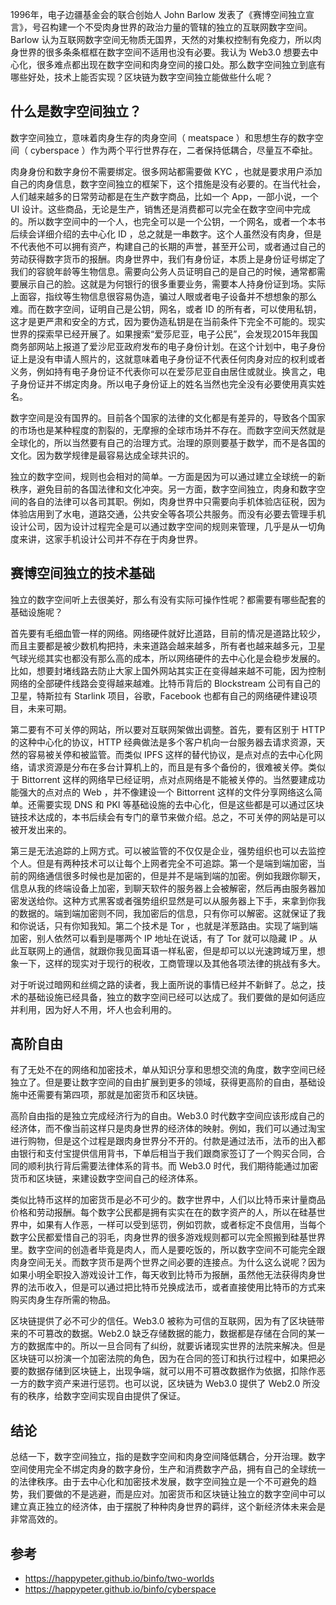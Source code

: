 1996年，电子边疆基金会的联合创始人 John Barlow 发表了《赛博空间独立宣言》，号召构建一个不受肉身世界的政治力量的管辖的独立的互联网数字空间。Barlow 认为互联网数字空间无物质无国界，天然的对集权控制有免疫力，所以肉身世界的很多条条框框在数字空间不适用也没有必要。我认为 Web3.0 想要去中心化，很多难点都出现在数字空间和肉身空间的接口处。那么数字空间独立到底有哪些好处，技术上能否实现？区块链为数字空间独立能做些什么呢？

## 什么是数字空间独立？

数字空间独立，意味着肉身生存的肉身空间（ meatspace ）和思想生存的数字空间（ cyberspace ）作为两个平行世界存在，二者保持低耦合，尽量互不牵扯。

肉身身份和数字身份不需要绑定。很多网站都需要做 KYC ，也就是要求用户添加自己的肉身信息，数字空间独立的框架下，这个措施是没有必要的。在当代社会，人们越来越多的日常劳动都是在生产数字商品，比如一个 App，一部小说，一个 UI 设计。这些商品，无论是生产，销售还是消费都可以完全在数字空间中完成的。所以数字空间中的一个人，也完全可以是一个公钥，一个网名，或者一个本书后续会详细介绍的去中心化 ID ，总之就是一串数字。这个人虽然没有肉身，但是不代表他不可以拥有资产，构建自己的长期的声誉，甚至开公司，或者通过自己的劳动获得数字货币的报酬。肉身世界中，我们有身份证，本质上是身份证号绑定了我们的容貌年龄等生物信息。需要向公务人员证明自己的是自己的时候，通常都需要展示自己的脸。这就是为何银行的很多重要业务，需要本人持身份证到场。实际上面容，指纹等生物信息很容易伪造，骗过人眼或者电子设备并不想想象的那么难。而在数字空间，证明自己是公钥，网名，或者 ID 的所有者，可以使用私钥，这才是更严肃和安全的方式，因为要伪造私钥是在当前条件下完全不可能的。现实世界的探索早已经开展了。如果搜索“爱莎尼亚，电子公民”，会发现2015年我国商务部网站上报道了爱沙尼亚政府发布的电子身份计划。在这个计划中，电子身份证上是没有申请人照片的，这就意味着电子身份证不代表任何肉身对应的权利或者义务，例如持有电子身份证不代表你可以在爱莎尼亚自由居住或就业。换言之，电子身份证并不绑定肉身。所以电子身份证上的姓名当然也完全没有必要使用真实姓名。

数字空间是没有国界的。目前各个国家的法律的文化都是有差异的，导致各个国家的市场也是某种程度的割裂的，无摩擦的全球市场并不存在。而数字空间天然就是全球化的，所以当然要有自己的治理方式。治理的原则要基于数学，而不是各国的文化。因为数学规律是最容易达成全球共识的。

独立的数字空间，规则也会相对的简单。一方面是因为可以通过建立全球统一的新秩序，避免目前的各国法律和文化冲突。另一方面，数字空间独立，肉身和数字空间的各自的法律可以各司其职。例如，肉身世界中只需要向手机体验店征税，因为体验店用到了水电，道路交通，公共安全等各项公共服务。而没有必要去管理手机设计公司，因为设计过程完全是可以通过数字空间的规则来管理，几乎是从一切角度来讲，这家手机设计公司并不存在于肉身世界。

## 赛博空间独立的技术基础

独立的数字空间听上去很美好，那么有没有实际可操作性呢？都需要有哪些配套的基础设施呢？

首先要有毛细血管一样的网络。网络硬件就好比道路，目前的情况是道路比较少，而且主要都是被少数机构把持，未来道路会越来越多，所有者也越来越多元，卫星气球光缆其实也都没有那么高的成本，所以网络硬件的去中心化是会稳步发展的。比如，想要封堵线路去防止大家上国外网站其实正在变得越来越不可能，因为控制网络的全部硬件线路会变得越来越难。比特币背后的 Blockstream 公司有自己的卫星，特斯拉有 Starlink 项目，谷歌，Facebook 也都有自己的网络硬件建设项目，未来可期。

第二要有不可关停的网站，所以要对互联网架做出调整。首先，要有区别于 HTTP 的这种中心化的协议，HTTP 经典做法是多个客户机向一台服务器去请求资源，天然的容易被关停和被监管。而类似 IPFS 这样的替代协议，是点对点的去中心化网络，请求资源是分布在多台计算机上的，而且是有多个备份的，很难被关停。类似于 Bittorrent 这样的网络早已经证明，点对点网络是不能被关停的。当然要建成功能强大的点对点的 Web ，并不像建设一个 Bittorrent 这样的文件分享网络这么简单。还需要实现 DNS 和 PKI 等基础设施的去中心化，但是这些都是可以通过区块链技术达成的，本书后续会有专门的章节来做介绍。总之，不可关停的网站是可以被开发出来的。

第三是无法追踪的上网方式。可以被监管的不仅仅是企业，强势组织也可以去监控个人。但是有两种技术可以让每个上网者完全不可追踪。第一个是端到端加密，当前的网络通信很多时候也是加密的，但是并不是端到端的加密。例如我跟你聊天，信息从我的终端设备上加密，到聊天软件的服务器上会被解密，然后再由服务器加密发送给你。这种方式黑客或者强势组织显然是可以从服务器上下手，来拿到你我的数据的。端到端加密则不同，我加密后的信息，只有你可以解密。这就保证了我和你说话，只有你知我知。第二个技术是 Tor ，也就是洋葱路由。实现了端到端加密，别人依然可以看到是哪两个 IP 地址在说话，有了 Tor 就可以隐藏 IP 。从此互联网上的通信，就跟你我见面耳语一样私密，但是却可以以光速跨域万里，想象一下，这样的现实对于现行的税收，工商管理以及其他各项法律的挑战有多大。

对于听说过暗网和丝绸之路的读者，我上面所说的事情已经并不新鲜了。总之，技术的基础设施已经具备，独立的数字空间已经可以达成了。我们要做的是如何适应并利用，因为好人不用，坏人也会利用的。

## 高阶自由

有了无处不在的网络和加密技术，单从知识分享和思想交流的角度，数字空间已经独立了。但是要让数字空间的自由扩展到更多的领域，获得更高阶的自由，基础设施中还需要有第四项，那就是加密货币和区块链。

高阶自由指的是独立完成经济行为的自由。Web3.0 时代数字空间应该形成自己的经济体，而不像当前这样只是肉身世界的经济体的映射。例如，我们可以通过淘宝进行购物，但是这个过程是跟肉身世界分不开的。付款是通过法币，法币的出入都由银行和支付宝提供信用背书，下单后相当于我们跟商家签订了一个购买合同，合同的顺利执行背后需要法律体系的背书。而 Web3.0 时代，我们期待能通过加密货币和区块链，来建设数字空间自己的经济体系。

类似比特币这样的加密货币是必不可少的。数字世界中，人们以比特币来计量商品价格和劳动报酬。每个数字公民都是拥有实实在在的数字资产的人，所以在硅基世界中，如果有人作恶，一样可以受到惩罚，例如罚款，或者标定不良信用，当每个数字公民都爱惜自己的羽毛，肉身世界的很多游戏规则都可以完全照搬到硅基世界里。数字空间的创造者毕竟是肉人，而人是要吃饭的，所以数字空间不可能完全跟肉身空间无关。而数字货币是两个世界之间必要的连接点。为什么这么说呢？因为如果小明全职投入游戏设计工作，每天收到比特币为报酬，虽然他无法获得肉身世界的法币收入，但是可以通过把比特币兑换成法币，或者直接使用比特币的方式来购买肉身生存所需的物品。

区块链提供了必不可少的信任。Web3.0 被称为可信的互联网，因为有了区块链带来的不可篡改的数据。Web2.0 缺乏存储数据的能力，数据都是存储在合同的某一方的数据库中的。所以一旦合同有了纠纷，就要诉诸现实世界的法院来解决。但是区块链可以扮演一个加密法院的角色，因为在合同的签订和执行过程中，如果把必要的数据存储到区块链上，出现争端，就可以用不可篡改数据作为依据，扣除作恶一方的数字资产来进行惩罚。也可以说，区块链为 Web3.0 提供了 Web2.0 所没有的秩序，给数字空间实现自由提供了保证。

## 结论

总结一下，数字空间独立，指的是数字空间和肉身空间降低耦合，分开治理。数字空间使用完全不绑定肉身的数字身份，生产和消费数字产品，拥有自己的全球统一的法律秩序。由于去中心化和加密技术发展，数字空间独立是一个不可避免的趋势，我们要做的不是逃避，而是应对。加密货币和区块链让独立的数字空间中可以建立真正独立的经济体，由于摆脱了种种肉身世界的羁绊，这个新经济体未来会是非常高效的。

## 参考

- https://happypeter.github.io/binfo/two-worlds 
- https://happypeter.github.io/binfo/cyberspace
